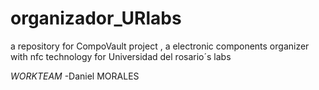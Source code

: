 # organizador_URlabs

a repository for CompoVault project , a electronic components organizer with nfc technology for Universidad del rosario´s labs 

*WORKTEAM*
-Daniel MORALES
